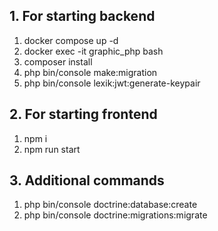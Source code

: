 ## 1. For starting backend
1. docker compose up -d
2. docker exec -it graphic_php bash
3. composer install
4. php bin/console make:migration
5. php bin/console lexik:jwt:generate-keypair

## 2. For starting frontend
1. npm i
2. npm run start

## 3. Additional commands
1. php bin/console doctrine:database:create
2. php bin/console doctrine:migrations:migrate

